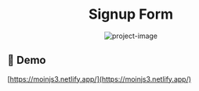 <h1 align="center" id="title">Signup Form</h1>

<p align="center"><img src="https://socialify.git.ci/Moinnazeer/Javascript_Project_3/image?font=Source%20Code%20Pro&amp;forks=1&amp;issues=1&amp;language=1&amp;name=1&amp;owner=1&amp;pulls=1&amp;stargazers=1&amp;theme=Auto" alt="project-image"></p>

<h2>🚀 Demo</h2>

[https://moinjs3.netlify.app/](https://moinjs3.netlify.app/)
